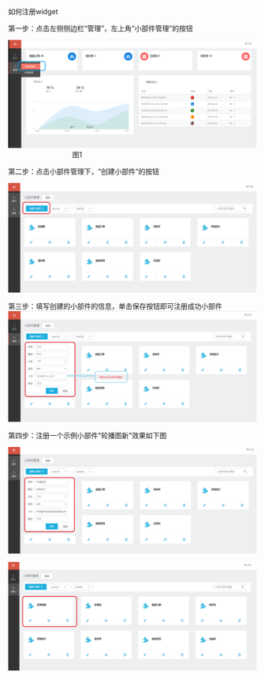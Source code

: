 如何注册widget

第一步：点击左侧侧边栏“管理”，左上角“小部件管理”的按钮

![](/articles/cportal/2-/images/1.png)
                                                                     图1

第二步：点击小部件管理下，“创建小部件”的按钮

![](/articles/cportal/2-/images/2.PNG)

第三步：填写创建的小部件的信息，单击保存按钮即可注册成功小部件
![](/articles/cportal/2-/images/3.PNG)

第四步：注册一个示例小部件"轮播图新"效果如下图

![](/articles/cportal/2-/images/4.PNG)
 
![](/articles/cportal/2-/images/5.PNG)
		
